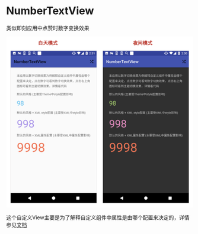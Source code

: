 # NumberTextView

类似即刻应用中点赞时数字变换效果

![img](docs/customview_daynight.png)

这个自定义View主要是为了解释自定义组件中属性是由哪个配置来决定的，详情参见[文档](docs/自定义View的一点小技巧.md)
